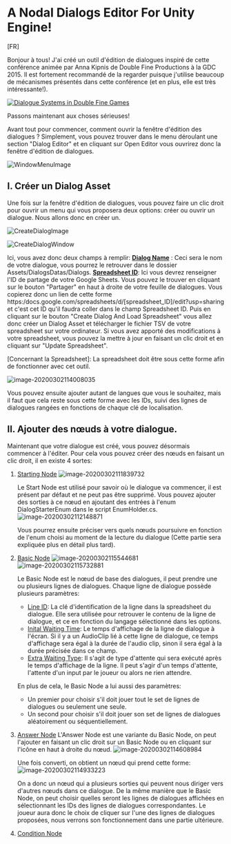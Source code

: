 # A Nodal Dialogs Editor For Unity Engine!

[FR]

Bonjour à tous! 
J'ai créé un outil  d'édition de dialogues inspiré de cette conférence animée par Anna Kipnis de Double Fine Productions à la GDC 2015. Il est fortement recommandé de la regarder puisque j'utilise beaucoup de mécanismes présentés dans cette conférence (et en plus, elle est très intéressante!).

[![Dialogue Systems in Double Fine Games](https://img.youtube.com/vi/0hMiPBe_VRc/0.jpg)](https://www.youtube.com/watch?v=0hMiPBe_VRc "Dialogue Systems in Double Fine Games")

Passons maintenant aux choses sérieuses! 

Avant tout pour commencer, comment ouvrir la fenêtre d'édition des dialogues ? Simplement, vous pouvez trouver dans le menu déroulant une section "Dialog Editor" et en cliquant sur Open Editor vous ouvrirez donc la fenêtre d'édition de dialogues.

![WindowMenuImage](ReadMe_Images\WindowMenuImage.png)

## I. Créer un Dialog Asset

Une fois sur la fenêtre d'édition de dialogues, vous pouvez faire un clic droit pour ouvrir un menu qui vous proposera deux options: créer ou ouvrir un dialogue. Nous allons donc en créer un.

![CreateDialogImage](ReadMe_Images\CreateDialogImage.png)

![CreateDialogWindow](ReadMe_Images\CreateDialogWindow.png)

Ici, vous avez donc deux champs à remplir:
**<u>Dialog Name</u>** : Ceci sera le nom de votre dialogue, vous pourrez le retrouver dans le dossier Assets/DialogsDatas/Dialogs.
**<u>Spreadsheet ID</u>**: Ici vous devrez renseigner l'ID de partage de votre Google Sheets. Vous pouvez le trouver en cliquant sur le bouton "Partager" en haut à droite de votre feuille de dialogues. Vous copierez donc un lien de cette forme https:/docs.google.com/spreadsheets/d/[spreadsheet_ID]/edit?usp=sharing et c'est cet ID qu'il faudra coller dans le champ Spreadsheet ID.
Puis en cliquant sur le bouton "Create Dialog And Load Spreadsheet" vous allez donc créer un Dialog Asset et télécharger le fichier TSV de votre spreadsheet sur votre ordinateur. Si vous avez apporté des modifications à votre spreadsheet, vous pouvez la mettre à jour en faisant un clic droit et en cliquant sur "Update Spreadsheet".

[Concernant la Spreadsheet]: La spreadsheet doit être sous cette forme afin de fonctionner avec cet outil.

![image-20200302114008035](ReadMe_Images\SpreadsheetImage.png)

Vous pouvez ensuite ajouter autant de langues que vous le souhaitez, mais il faut que cela reste sous cette forme avec les IDs, suivi des lignes de dialogues rangées en fonctions de chaque clé de localisation.

## II. Ajouter des nœuds à votre dialogue.

Maintenant que votre dialogue est créé, vous pouvez désormais commencer à l'éditer. Pour cela vous pouvez créer des nœuds en faisant un clic droit, il en existe 4 sortes:

1. <u>Starting Node</u>
   ![image-20200302111839732](ReadMe_Images\StartingNode.png)

   Le Start Node est utilisé pour savoir où le dialogue va commencer, il est présent par défaut et ne peut pas être supprimé. Vous pouvez ajouter des sorties à ce nœud en ajoutant des entrées à l'enum DialogStarterEnum dans le script EnumHolder.cs. 
   ![image-20200302112148871](ReadMe_Images\StartingNodeEnum.png)

   Vous pourrez ensuite préciser vers quels nœuds poursuivre en fonction de l'enum choisi au moment de la lecture du dialogue (Cette partie sera expliquée plus en détail plus tard).
   

2. <u>Basic Node</u>
   ![image-20200302115544681](ReadMe_Images\BasicNode_1.png) ![image-20200302115732881](ReadMe_Images\BasicNode_2.png)

   Le Basic Node est le nœud de base des dialogues, il peut prendre une ou plusieurs lignes de dialogues.
   Chaque ligne de dialogue possède plusieurs paramètres:

   - <u>Line ID</u>: La clé d'identification de la ligne dans la spreadsheet du dialogue. Elle sera utilisée pour retrouver le contenu de la ligne de dialogue, et ce en fonction du langage sélectionné dans les options.
   - <u>Inital Waiting Time</u>: Le temps d'affichage de la ligne de dialogue à l'écran. Si il y a un AudioClip lié à cette ligne de dialogue, ce temps d'affichage sera égal à la durée de l'audio clip, sinon il sera égal à la durée précisée dans ce champ.
   - <u>Extra Waiting Type</u>: Il s'agit de type d'attente qui sera exécuté après le temps d'affichage de la ligne. Il peut s'agir d'un temps d'attente, l'attente d'un input par le joueur ou alors ne rien attendre. 

   En plus de cela, le Basic Node a lui aussi des paramètres:

   - Un premier pour choisir s'il doit jouer tout le set de lignes de dialogues ou seulement une seule.
   - Un second pour choisir s'il doit jouer son set de lignes de dialogues aléatoirement ou séquentiellement.
     

3. <u>Answer Node</u>
   L'Answer Node est une variante du Basic Node, on peut l'ajouter en faisant un clic droit sur un Basic Node ou en cliquant sur l'icône en haut à droite du nœud.
   ![image-20200302114608984](ReadMe_Images\AnswerNode_1.png)

   Une fois converti, on obtient un nœud qui prend cette forme:
   ![image-20200302114933223](ReadMe_Images\AnswerNode_2.png)  

   On a donc un nœud qui a plusieurs sorties qui peuvent nous diriger vers d'autres nœuds dans ce dialogue. De la même manière que le Basic Node, on peut choisir quelles seront les lignes de dialogues affichées en sélectionnant les IDs des lignes de dialogues correspondantes. Le joueur aura donc le choix de cliquer sur l'une des lignes de dialogues proposées, nous verrons son fonctionnement dans une partie ultérieure.   

4. <u>Condition Node</u> 